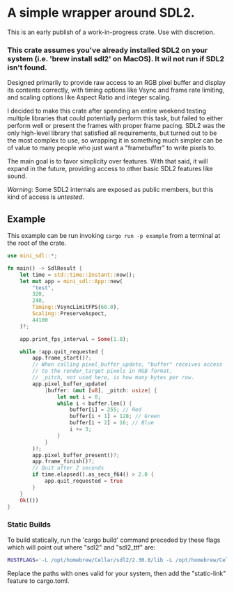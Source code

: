 # A simple wrapper around SDL2.

This is an early publish of a work-in-progress crate. Use with discretion.

### This crate assumes you've already installed SDL2 on your system (i.e. 'brew install sdl2' on MacOS). It wil not run if SDL2 isn't found.

Designed primarily to provide raw access to an RGB pixel buffer and display its contents correctly, with timing options like Vsync and frame rate limiting, and scaling options like Aspect Ratio and integer scaling.

I decided to make this crate after spending an entire weekend testing multiple libraries that could potentially perform this task, but failed to either perform well or present the frames with proper frame pacing. SDL2 was the only high-level library that satisfied all requirements, but turned out to be the most complex to use, so wrapping it in something much simpler can be of value to many people who just want a "framebuffer" to write pixels to.

The main goal is to favor simplicity over features. With that said, it will expand in the future, providing access to other basic SDL2 features like sound.

*Warning*: Some SDL2 internals are exposed as public members, but this kind of access is *untested*.

## Example
This example can be run invoking `cargo run -p example` from a terminal at the root of the crate.

```rust
use mini_sdl::*;

fn main() -> SdlResult {
    let time = std::time::Instant::now();
    let mut app = mini_sdl::App::new(
        "test",
        320,
        240,
        Timing::VsyncLimitFPS(60.0),
        Scaling::PreserveAspect,
        44100
    )?;

    app.print_fps_interval = Some(1.0);

    while !app.quit_requested {
        app.frame_start()?;
        // When calling pixel_buffer_update, "buffer" receives access
        // to the render_target pixels in RGB format.
        // _pitch, not used here, is how many bytes per row.
        app.pixel_buffer_update(
            |buffer: &mut [u8], _pitch: usize| {
                let mut i = 0;
                while i < buffer.len() {
                    buffer[i] = 255; // Red
                    buffer[i + 1] = 128; // Green
                    buffer[i + 2] = 16; // Blue
                    i += 3;
                }
            }
        )?;
        app.pixel_buffer_present()?;
        app.frame_finish()?;
        // Quit after 2 seconds
        if time.elapsed().as_secs_f64() > 2.0 {
            app.quit_requested = true
        }
    }
    Ok(())
}
```

### Static Builds

To build statically, run the 'cargo build' command preceded by these flags which will point out where "sdl2" and "sdl2_ttf" are:

```bash
RUSTFLAGS='-L /opt/homebrew/Cellar/sdl2/2.30.8/lib -L /opt/homebrew/Cellar/sdl2_ttf/2.22.0/lib' cargo build
```

Replace the paths with ones valid for your system, then add the "static-link" feature to cargo.toml.

